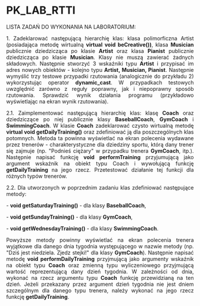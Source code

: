 # PK_LAB_RTTI

LISTA ZADAŃ DO WYKONANIA NA LABORATORIUM:

<p align = "justify">1. Zadeklarować następującą hierarchię klas: klasa polimorficzna Artist (posiadająca metodę wirtualną <b>virtual&nbspvoid&nbspbeCreative())</b>, klasa <b>Musician</b> publicznie dziedzicząca po klasie <b>Artist</b> oraz klasa <b>Pianist</b> publicznie dziedzicząca po klasie <b>Musician</b>. Klasy nie muszą zawierać żadnych składowych. Następnie stworzyć 3 wskaźniki typu <b>Artist</b> i przypisać im adres nowych obiektów - kolejno typu <b>Artist, Musician, Pianist</b>. Następnie wymyślić trzy testowe przypadki rzutowania (analogicznie do przykładu 2) wykorzystując operator <b>dynamic_cast</b>. W przypadkach testowych uwzględnić zarówno z reguły poprawny, jak i niepoprawny sposób rzutowania. Sprawdzić wynik działania programu (przykładowo wyświetlając na ekran wynik rzutowania). </p>

<p align = "justify">2.1. Zaimplementować następującą hierarchię klas: klasę <b>Coach</b> oraz dziedziczące po niej publicznie klasy <b>BaseballCoach</b>, <b>GymCoach</b> i <b>SwimmingCoach</b>. W klasie <b>Coach</b> zadeklarować czysto wirtualną metodę <b>virtual void getDailyTraining()</b> oraz zdefiniować ją dla poszczególnych klas potomnych. Metoda ta powinna wyświetlać na ekran polecenia wydawane przez trenerów - charakterystyczne dla dziedziny sportu, którą dany trener się zajmuje (np. "Podnieś ciężary" w przypadku trenera <b>GymCoach</b>, itp.). Następnie napisać funkcję <b>void performTraining</b> przyjumującą jako argument wskaźnik na obiekt typu Coach i wywołującą funkcję <b>getDailyTraining</b> na jego rzecz. Przetestować działanie tej funkcji dla różnych typów trenerów. 
</p>

<p align = "justify">2.2. Dla utworzonych w poprzednim zadaniu klas zdefiniować następujące metody:
  <p>- <b>void getSaturdayTraining()</b> - dla klasy <b>BaseballCoach</b>, </p>
  <p>- <b>void getSundayTraining()</b> - dla klasy <b>GymCoach</b>,</p>
  <p>- <b>void getWednesdayTraining()</b> - dla klasy <b>SwimmingCoach</b>.</p>
  
<p align = "justify">Powyższe metody powinny wyświetlać na ekran polecenia trenera wyjątkowe dla danego dnia tygodnia występującego w nazwie metody (np. "Dziś jest niedziela. Zjedz stejki!" dla klasy <b>GymCoach</b>). Następnie napisać metodę <b>void&nbspperformDailyTraining</b> przyjmującą jako argumenty wskaźnik na obiekt typu <b>Coach</b> oraz zmienną typu wyliczeniowego przyjmującą wartość reprezentującą dany dzień tygodnia.
W zależności od dnia, wykonać na rzecz argumentu typu <b>Coach</b> funkcję przewidzianą na ten dzień. Jeżeli przekazany przez argument dzień tygodnia nie jest dniem szczególnym dla danego typu trenera, należy wykonać na jego rzecz funkcję <b>getDailyTraining</b>.</p>
